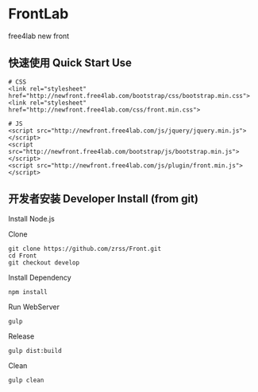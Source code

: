 # FrontLab
free4lab new front

## 快速使用 Quick Start Use

    # CSS
    <link rel="stylesheet" href="http://newfront.free4lab.com/bootstrap/css/bootstrap.min.css">
    <link rel="stylesheet" href="http://newfront.free4lab.com/css/front.min.css">
    
    # JS
    <script src="http://newfront.free4lab.com/js/jquery/jquery.min.js"></script>
    <script src="http://newfront.free4lab.com/bootstrap/js/bootstrap.min.js"></script>
    <script src="http://newfront.free4lab.com/js/plugin/front.min.js"></script>

## 开发者安装 Developer Install (from git)

Install Node.js

Clone 

    git clone https://github.com/zrss/Front.git
    cd Front
    git checkout develop
    
Install Dependency

    npm install
    
Run WebServer

    gulp
    
Release

    gulp dist:build
    
Clean

    gulp clean